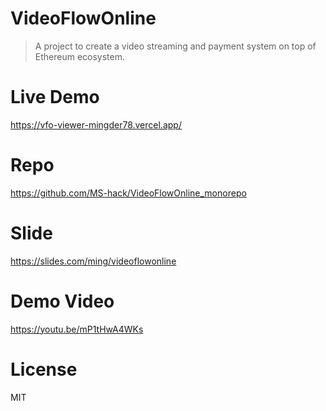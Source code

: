 # VideoFlowOnline
> A project to create a video streaming and payment system on top of Ethereum ecosystem.

# Live Demo
https://vfo-viewer-mingder78.vercel.app/

# Repo
https://github.com/MS-hack/VideoFlowOnline_monorepo


# Slide
https://slides.com/ming/videoflowonline

# Demo Video
https://youtu.be/mP1tHwA4WKs

# License

MIT

